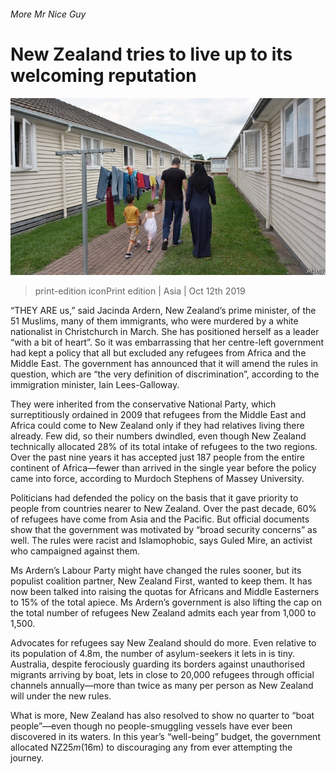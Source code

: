 ###### More Mr Nice Guy

# New Zealand tries to live up to its welcoming reputation 

![image](images/20191012_asp502.jpg) 

> print-edition iconPrint edition | Asia | Oct 12th 2019 

“THEY ARE us,” said Jacinda Ardern, New Zealand’s prime minister, of the 51 Muslims, many of them immigrants, who were murdered by a white nationalist in Christchurch in March. She has positioned herself as a leader “with a bit of heart”. So it was embarrassing that her centre-left government had kept a policy that all but excluded any refugees from Africa and the Middle East. The government has announced that it will amend the rules in question, which are “the very definition of discrimination”, according to the immigration minister, Iain Lees-Galloway. 

They were inherited from the conservative National Party, which surreptitiously ordained in 2009 that refugees from the Middle East and Africa could come to New Zealand only if they had relatives living there already. Few did, so their numbers dwindled, even though New Zealand technically allocated 28% of its total intake of refugees to the two regions. Over the past nine years it has accepted just 187 people from the entire continent of Africa—fewer than arrived in the single year before the policy came into force, according to Murdoch Stephens of Massey University. 

Politicians had defended the policy on the basis that it gave priority to people from countries nearer to New Zealand. Over the past decade, 60% of refugees have come from Asia and the Pacific. But official documents show that the government was motivated by “broad security concerns” as well. The rules were racist and Islamophobic, says Guled Mire, an activist who campaigned against them. 

Ms Ardern’s Labour Party might have changed the rules sooner, but its populist coalition partner, New Zealand First, wanted to keep them. It has now been talked into raising the quotas for Africans and Middle Easterners to 15% of the total apiece. Ms Ardern’s government is also lifting the cap on the total number of refugees New Zealand admits each year from 1,000 to 1,500. 

Advocates for refugees say New Zealand should do more. Even relative to its population of 4.8m, the number of asylum-seekers it lets in is tiny. Australia, despite ferociously guarding its borders against unauthorised migrants arriving by boat, lets in close to 20,000 refugees through official channels annually—more than twice as many per person as New Zealand will under the new rules. 

What is more, New Zealand has also resolved to show no quarter to “boat people”—even though no people-smuggling vessels have ever been discovered in its waters. In this year’s “well-being” budget, the government allocated NZ$25m ($16m) to discouraging any from ever attempting the journey. 

